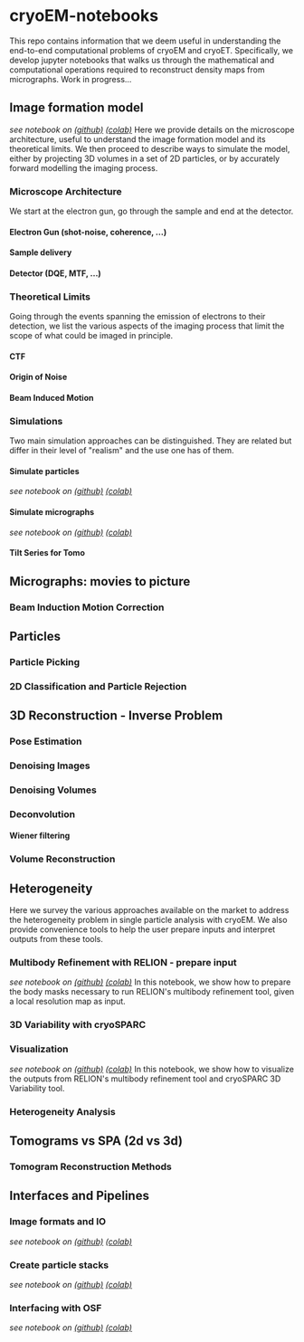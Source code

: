 # cryoEM-notebooks

This repo contains information that we deem useful in understanding the end-to-end computational problems of cryoEM and cryoET. Specifically, we develop jupyter notebooks that walks us through the mathematical and computational operations required to reconstruct density maps from micrographs. Work in progress...

## Image formation model 
*see notebook on [(github)](notebooks/ImageFormationModel/Image%20Formation%20Model.ipynb) [(colab)](https://colab.research.google.com/github/slaclab/cryoEM-notebooks/blob/master/notebooks/ImageFormationModel/Image%20Formation%20Model.ipynb)*
Here we provide details on the microscope architecture, useful to understand the image formation model and its theoretical limits. We then proceed to describe ways to simulate the model, either by projecting 3D volumes in a set of 2D particles, or by accurately forward modelling the imaging process.
### Microscope Architecture
We start at the electron gun, go through the sample and end at the detector.
#### Electron Gun (shot-noise, coherence, ...)
#### Sample delivery
#### Detector (DQE, MTF, ...)
### Theoretical Limits
Going through the events spanning the emission of electrons to their detection, we list the various aspects of the imaging process that limit the scope of what could be imaged in principle.
#### CTF
#### Origin of Noise
#### Beam Induced Motion
### Simulations
Two main simulation approaches can be distinguished. They are related but differ in their level of "realism" and the use one has of them.
#### Simulate particles 
*see notebook on [(github)](notebooks/ImageFormationModel/Projection.ipynb) [(colab)](https://colab.research.google.com/github/slaclab/cryoEM-notebooks/blob/master/notebooks/ImageFormationModel/Projection.ipynb)*
#### Simulate micrographs 
*see notebook on [(github)](notebooks/Simulating%20data.ipynb) [(colab)](https://colab.research.google.com/github/slaclab/cryoEM-notebooks/blob/master/notebooks/ImageFormationModel/Simulating%20data.ipynb)*
#### Tilt Series for Tomo

## Micrographs: movies to picture
### Beam Induction Motion Correction

## Particles
### Particle Picking
### 2D Classification and Particle Rejection

## 3D Reconstruction - Inverse Problem
### Pose Estimation
### Denoising Images
### Denoising Volumes
### Deconvolution
#### Wiener filtering
### Volume Reconstruction

## Heterogeneity
Here we survey the various approaches available on the market to address the heterogeneity problem in single particle analysis with cryoEM. We also provide convenience tools to help the user prepare inputs and interpret outputs from these tools.
### Multibody Refinement with RELION - prepare input 
*see notebook on [(github)](notebooks/VolumeHeterogeneity/Automated%20Body%20Definition.ipynb) [(colab)](https://colab.research.google.com/github/slaclab/cryoEM-notebooks/blob/master/notebooks/VolumeHeterogeneity/Automated%20Body%20Definition.ipynb)*
In this notebook, we show how to prepare the body masks necessary to run RELION's multibody refinement tool, given a local resolution map as input.

### 3D Variability with cryoSPARC
### Visualization
*see notebook on [(github)](notebooks/VolumeHeterogeneity/Latent%20Space%20Visualizer.ipynb) [(colab)](https://colab.research.google.com/github/slaclab/cryoEM-notebooks/blob/master/notebooks/VolumeHeterogeneity//Latent%20Space%20Visualizer.ipynb)*
In this notebook, we show how to visualize the outputs from RELION's multibody refinement tool and cryoSPARC 3D Variability tool.
### Heterogeneity Analysis

## Tomograms vs SPA (2d vs 3d)
### Tomogram Reconstruction Methods

## Interfaces and Pipelines
### Image formats and IO 
*see notebook on [(github)](notebooks/Interfaces/Simple%20IO%20and%20Visualisation.ipynb) [(colab)](https://colab.research.google.com/github/slaclab/cryoEM-notebooks/blob/master/notebooks/Interfaces/Simple%20IO%20and%20Visualisation.ipynb)*
### Create particle stacks 
*see notebook on [(github)](notebooks/Interfaces/Create%20Particle%20Stacks.ipynb) [(colab)](https://colab.research.google.com/github/slaclab/cryoEM-notebooks/blob/master/notebooks/Interfaces/Create%20Particle%20Stacks.ipynb)*
### Interfacing with OSF 
*see notebook on [(github)](notebooks/Interfaces/Using%20OSF%20to%20retrieve%20and%20store%20datasets.ipynb) [(colab)](https://colab.research.google.com/github/slaclab/cryoEM-notebooks/blob/master/notebooks/Interfaces/Using%20OSF%20to%20retrieve%20and%20store%20datasets.ipynb)*

